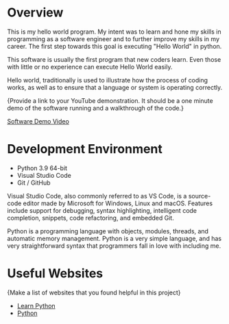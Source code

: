 # Overview

This is my hello world program. My intent was to learn and hone my skills in programming as a software engineer and to further improve my skills in my career. The first step towards this goal is executing "Hello World" in python.

This software is usually the first program that new coders learn. Even those with little or no experience can execute Hello World easily.

Hello world, traditionally is used to illustrate how the process of coding works, as well as to ensure that a language or system is operating correctly.

{Provide a link to your YouTube demonstration.  It should be a one minute demo of the software running and a walkthrough of the code.}

[Software Demo Video](https://www.youtube.com/watch?v=onQXOIvdsXI)

# Development Environment

- Python 3.9 64-bit
- Visual Studio Code
- Git / GitHub

Visual Studio Code, also commonly referred to as VS Code, is a source-code editor made by Microsoft for Windows, Linux and macOS. Features include support for debugging, syntax highlighting, intelligent code completion, snippets, code refactoring, and embedded Git.

Python is a programming language with objects, modules, threads, and automatic memory management. Python is a very simple language, and has very straightforward syntax that programmers fall in love with including me.

# Useful Websites

{Make a list of websites that you found helpful in this project}
* [Learn Python](https://www.learnpython.org/en/Hello%2C_World%21)
* [Python](https://www.python.org/doc/essays/blurb/)
